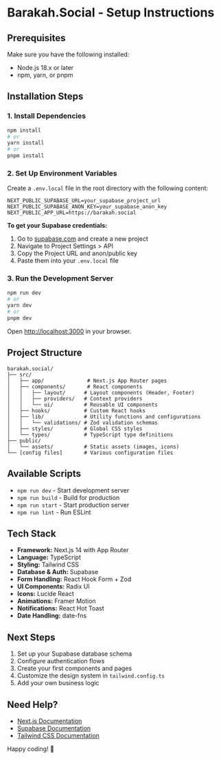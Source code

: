 # Barakah.Social - Setup Instructions

## Prerequisites

Make sure you have the following installed:
- Node.js 18.x or later
- npm, yarn, or pnpm

## Installation Steps

### 1. Install Dependencies

```bash
npm install
# or
yarn install
# or
pnpm install
```

### 2. Set Up Environment Variables

Create a `.env.local` file in the root directory with the following content:

```env
NEXT_PUBLIC_SUPABASE_URL=your_supabase_project_url
NEXT_PUBLIC_SUPABASE_ANON_KEY=your_supabase_anon_key
NEXT_PUBLIC_APP_URL=https://barakah.social
```

**To get your Supabase credentials:**
1. Go to [supabase.com](https://supabase.com) and create a new project
2. Navigate to Project Settings > API
3. Copy the Project URL and anon/public key
4. Paste them into your `.env.local` file

### 3. Run the Development Server

```bash
npm run dev
# or
yarn dev
# or
pnpm dev
```

Open [http://localhost:3000](http://localhost:3000) in your browser.

## Project Structure

```
barakah.social/
├── src/
│   ├── app/              # Next.js App Router pages
│   ├── components/       # React components
│   │   ├── layout/      # Layout components (Header, Footer)
│   │   ├── providers/   # Context providers
│   │   └── ui/          # Reusable UI components
│   ├── hooks/           # Custom React hooks
│   ├── lib/             # Utility functions and configurations
│   │   └── validations/ # Zod validation schemas
│   ├── styles/          # Global CSS styles
│   └── types/           # TypeScript type definitions
├── public/
│   └── assets/          # Static assets (images, icons)
└── [config files]       # Various configuration files
```

## Available Scripts

- `npm run dev` - Start development server
- `npm run build` - Build for production
- `npm run start` - Start production server
- `npm run lint` - Run ESLint

## Tech Stack

- **Framework:** Next.js 14 with App Router
- **Language:** TypeScript
- **Styling:** Tailwind CSS
- **Database & Auth:** Supabase
- **Form Handling:** React Hook Form + Zod
- **UI Components:** Radix UI
- **Icons:** Lucide React
- **Animations:** Framer Motion
- **Notifications:** React Hot Toast
- **Date Handling:** date-fns

## Next Steps

1. Set up your Supabase database schema
2. Configure authentication flows
3. Create your first components and pages
4. Customize the design system in `tailwind.config.ts`
5. Add your own business logic

## Need Help?

- [Next.js Documentation](https://nextjs.org/docs)
- [Supabase Documentation](https://supabase.com/docs)
- [Tailwind CSS Documentation](https://tailwindcss.com/docs)

Happy coding! 🚀

